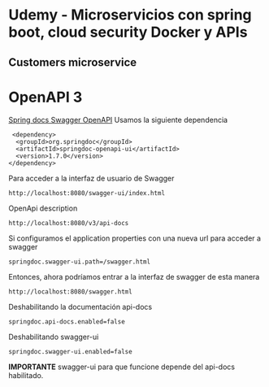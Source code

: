 # Udemy - Microservicios con spring boot, cloud security Docker y APIs

## Customers microservice

# OpenAPI 3

[Spring docs Swagger OpenAPI](https://springdoc.org/#getting-started)
Usamos la siguiente dependencia

```
 <dependency>
  <groupId>org.springdoc</groupId>
  <artifactId>springdoc-openapi-ui</artifactId>
  <version>1.7.0</version>
</dependency>
```

Para acceder a la interfaz de usuario de Swagger

```
http://localhost:8080/swagger-ui/index.html
```

OpenApi description

```
http://localhost:8080/v3/api-docs
```

Si configuramos el application properties con una nueva url para acceder a swagger

```
springdoc.swagger-ui.path=/swagger.html
```

Entonces, ahora podríamos entrar a la interfaz de swagger de esta manera

```
http://localhost:8080/swagger.html
```

Deshabilitando la documentación api-docs

```
springdoc.api-docs.enabled=false
```

Deshabilitando swagger-ui

```
springdoc.swagger-ui.enabled=false
```

**IMPORTANTE** swagger-ui para que funcione depende del api-docs habilitado.